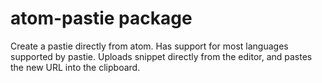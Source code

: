 # atom-pastie package

Create a pastie directly from atom. Has support for most languages supported by pastie.
Uploads snippet directly from the editor, and pastes the new URL into the clipboard.
